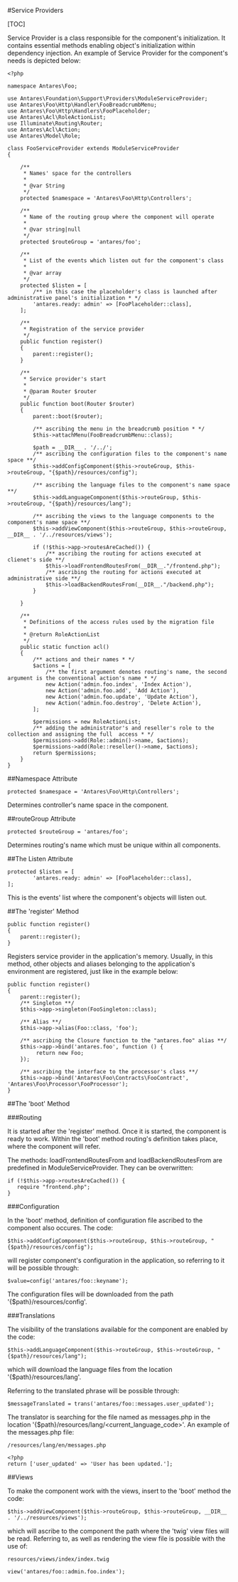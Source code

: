 #Service Providers  

[TOC]

Service Provider is a class responsible for the component's initialization. It contains essential methods  enabling object's initialization within dependency injection. An example of Service Provider for the component's needs is depicted below:

    <?php
     
    namespace Antares\Foo;
     
    use Antares\Foundation\Support\Providers\ModuleServiceProvider;
    use Antares\Foo\Http\Handler\FooBreadcrumbMenu;
    use Antares\Foo\Http\Handlers\FooPlaceholder;
    use Antares\Acl\RoleActionList;
    use Illuminate\Routing\Router;
    use Antares\Acl\Action;
    use Antares\Model\Role;
     
    class FooServiceProvider extends ModuleServiceProvider
    {
     
        /**
         * Names' space for the controllers
         *
         * @var String
         */
        protected $namespace = 'Antares\Foo\Http\Controllers';
     
        /**
         * Name of the routing group where the component will operate
         *
         * @var string|null
         */
        protected $routeGroup = 'antares/foo';
     
        /**
         * List of the events which listen out for the component's class
         *
         * @var array
         */
        protected $listen = [
            /** in this case the placeholder's class is launched after administrative panel's initialization * */
            'antares.ready: admin' => [FooPlaceholder::class],
        ];
     
        /**
         * Registration of the service provider
         */
        public function register()
        {
            parent::register();
        }
     
        /**
         * Service provider's start
         *
         * @param Router $router
         */
        public function boot(Router $router)
        {
            parent::boot($router);
     
            /** ascribing the menu in the breadcrumb position * */
            $this->attachMenu(FooBreadcrumbMenu::class);
             
            $path = __DIR__ . '/../';
            /** ascribing the configuration files to the component's name space **/       
            $this->addConfigComponent($this->routeGroup, $this->routeGroup, "{$path}/resources/config");
             
            /** ascribing the language files to the component's name space **/
            $this->addLanguageComponent($this->routeGroup, $this->routeGroup, "{$path}/resources/lang");
                     
            /** ascribing the views to the language components to the component's name space **/
            $this->addViewComponent($this->routeGroup, $this->routeGroup, __DIR__ . '/../resources/views');
      
            if (!$this->app->routesAreCached()) {
                /** ascribing the routing for actions executed at clienet's side **/
                $this->loadFrontendRoutesFrom(__DIR__."/frontend.php");
                /** ascribing the routing for actions executed at administrative side **/
                $this->loadBackendRoutesFrom(__DIR__."/backend.php");       
            }
             
        }
     
        /**
         * Definitions of the access rules used by the migration file
         *
         * @return RoleActionList
         */
        public static function acl()
        {
            /** actions and their names * */
            $actions = [
                /** the first argument denotes routing's name, the second argument is the conventional action's name * */
                new Action('admin.foo.index', 'Index Action'),
                new Action('admin.foo.add', 'Add Action'),
                new Action('admin.foo.update', 'Update Action'),
                new Action('admin.foo.destroy', 'Delete Action'),
            ];
     
            $permissions = new RoleActionList;
            /** adding the administrator's and reseller's role to the collection and assigning the full  access * */
            $permissions->add(Role::admin()->name, $actions);
            $permissions->add(Role::reseller()->name, $actions);
            return $permissions;
        }      
    }
    
##Namespace Attribute  

<pre><code>protected $namespace = 'Antares\Foo\Http\Controllers';</code></pre>

Determines controller's name space in the component.

##routeGroup Attribute  

<pre><code>protected $routeGroup = 'antares/foo';</code></pre>

Determines routing's name which must be unique within all components.

##The Listen Attribute  

<pre><code>protected $listen = [
        'antares.ready: admin' => [FooPlaceholder::class],
];</code></pre>

This is the events' list where the component's objects will listen out.

##The 'register' Method  

<pre><code>public function register()
{
    parent::register();
}</code></pre>

Registers service provider in the application's memory. Usually, in this method, other objects and aliases belonging to the application's environment are registered, just like in the example below:

<pre><code>public function register()
{
    parent::register();
    /** Singleton **/
    $this->app->singleton(FooSingleton::class);
 
    /** Alias **/
    $this->app->alias(Foo::class, 'foo');
 
    /** ascribing the Closure function to the "antares.foo" alias **/
    $this->app->bind('antares.foo', function () {
         return new Foo;
    });
 
    /** ascribing the interface to the processor's class **/
    $this->app->bind('Antares\Foo\Contracts\FooContract', 'Antares\Foo\Processor\FooProcessor');
}</code></pre>

##The 'boot' Method  

###Routing  

It is started after the 'register' method. Once it is started, the component is ready to work. Within the 'boot' method routing's definition takes place, where the component will refer.

The methods: loadFrontendRoutesFrom and loadBackendRoutesFrom are predefined in ModuleServiceProvider. They can be overwritten:

<pre><code>if (!$this->app->routesAreCached()) {
   require "frontend.php";
}</code></pre>

###Configuration  

In the 'boot' method, definition of configuration file ascribed to the component also occures. The code:

<pre><code>$this->addConfigComponent($this->routeGroup, $this->routeGroup, "{$path}/resources/config");</code></pre>

will register component's configuration in the application, so referring to it will be possible through:

<pre><code>$value=config('antares/foo::keyname');</code></pre>

The configuration files will be downloaded from the path '{$path}/resources/config'.

###Translations  

The visibility of the translations available for the component are enabled by the code:

<pre><code>$this->addLanguageComponent($this->routeGroup, $this->routeGroup, "{$path}/resources/lang");</code></pre>

which will download the language files from the location '{$path}/resources/lang'.

Referring to the translated phrase will be possible through:

<pre><code>$messageTranslated = trans('antares/foo::messages.user_updated');</code></pre>

The translator is searching for the file named as messages.php in the location '{$path}/resources/lang/<current_language_code>'. An example of the messages.php file:

<pre><code>/resources/lang/en/messages.php</code></pre>

    <?php
    return ['user_updated' => 'User has been updated.'];

##Views  

To make the component work with the views, insert to the 'boot' method the code:

<pre><code>$this->addViewComponent($this->routeGroup, $this->routeGroup, __DIR__ . '/../resources/views');</code></pre>

which will ascribe to the component the path where the 'twig' view files will be read. Referring to, as well as rendering the view file is possible with the use of:

<pre><code>resources/views/index/index.twig</code></pre>

<pre><code>view('antares/foo::admin.foo.index');</code></pre>
